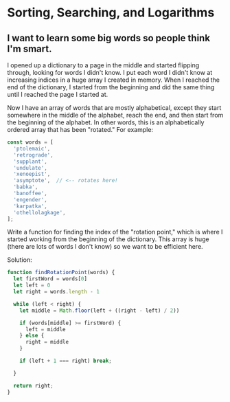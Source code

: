 # Sorting, Searching, and Logarithms

## I want to learn some big words so people think I'm smart.

I opened up a dictionary to a page in the middle and started flipping through, looking for words I didn't know. I put each word I didn't know at increasing indices in a huge array I created in memory. When I reached the end of the dictionary, I started from the beginning and did the same thing until I reached the page I started at.

Now I have an array of words that are mostly alphabetical, except they start somewhere in the middle of the alphabet, reach the end, and then start from the beginning of the alphabet. In other words, this is an alphabetically ordered array that has been "rotated." For example:

```js
const words = [
  'ptolemaic',
  'retrograde',
  'supplant',
  'undulate',
  'xenoepist',
  'asymptote',  // <-- rotates here!
  'babka',
  'banoffee',
  'engender',
  'karpatka',
  'othellolagkage',
];
```

Write a function for finding the index of the "rotation point," which is where I started working from the beginning of the dictionary. This array is huge (there are lots of words I don't know) so we want to be efficient here.

Solution:

```js
function findRotationPoint(words) {
  let firstWord = words[0]
  let left = 0
  let right = words.length - 1

  while (left < right) {
    let middle = Math.floor(left + ((right - left) / 2))

    if (words[middle] >= firstWord) {
      left = middle
    } else {
      right = middle
    }

    if (left + 1 === right) break;

  }

  return right;
}
```